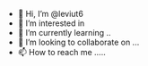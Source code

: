 - 👋 Hi, I’m @leviut6 
- 👀 I’m interested in 
- 🌱 I’m currently learning ..
- 💞️ I’m looking to collaborate on ...
- 📫 How to reach me .....

<!---
leviut6/leviut6 is a ✨ special ✨ repository because its `README.md` (this file) appears on your GitHub profile.
You can click the Preview link to take a look at your changes.
--->
